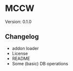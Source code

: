 # MCCW
 
Version: 0.1.0

## Changelog

+ addon loader
+ License
+ README
+ Some (basic) DB operations
